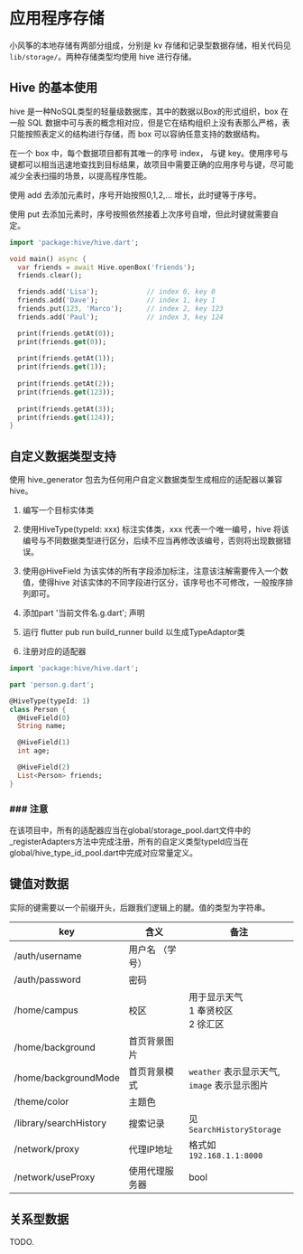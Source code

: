 # 应用程序存储

小风筝的本地存储有两部分组成，分别是 kv 存储和记录型数据存储，相关代码见 `lib/storage/`。两种存储类型均使用 hive 进行存储。

## Hive 的基本使用

hive 是一种NoSQL类型的轻量级数据库，其中的数据以Box的形式组织，box 在一般 SQL 数据中可与表的概念相对应，但是它在结构组织上没有表那么严格，表只能按照表定义的结构进行存储，而 box 可以容纳任意支持的数据结构。

在一个 box 中，每个数据项目都有其唯一的序号 index， 与键 key。使用序号与键都可以相当迅速地查找到目标结果，故项目中需要正确的应用序号与键，尽可能减少全表扫描的场景，以提高程序性能。

使用 add 去添加元素时，序号开始按照0,1,2,... 增长，此时键等于序号。

使用 put 去添加元素时，序号按照依然接着上次序号自增，但此时键就需要自定。

```dart
import 'package:hive/hive.dart';

void main() async {
  var friends = await Hive.openBox('friends');
  friends.clear();

  friends.add('Lisa');            // index 0, key 0
  friends.add('Dave');            // index 1, key 1
  friends.put(123, 'Marco');      // index 2, key 123
  friends.add('Paul');            // index 3, key 124

  print(friends.getAt(0));
  print(friends.get(0));
  
  print(friends.getAt(1));
  print(friends.get(1));
  
  print(friends.getAt(2));
  print(friends.get(123));
  
  print(friends.getAt(3));
  print(friends.get(124));
}
```

## 自定义数据类型支持

使用 hive_generator 包去为任何用户自定义数据类型生成相应的适配器以兼容 hive。

1. 编写一个目标实体类

2. 使用HiveType(typeId: xxx) 标注实体类，xxx 代表一个唯一编号，hive 将该编号与不同数据类型进行区分，后续不应当再修改该编号，否则将出现数据错误。

3. 使用@HiveField 为该实体的所有字段添加标注，注意该注解需要传入一个数值，使得hive 对该实体的不同字段进行区分，该序号也不可修改，一般按序排列即可。

4. 添加part '当前文件名.g.dart'; 声明

5. 运行 flutter pub run build_runner build 以生成TypeAdaptor类

6. 注册对应的适配器

```dart
import 'package:hive/hive.dart';

part 'person.g.dart';

@HiveType(typeId: 1)
class Person {
  @HiveField(0)
  String name;

  @HiveField(1)
  int age;

  @HiveField(2)
  List<Person> friends;
}

```

### ### 注意

在该项目中，所有的适配器应当在global/storage_pool.dart文件中的_registerAdapters方法中完成注册，所有的自定义类型typeId应当在global/hive_type_id_pool.dart中完成对应常量定义。

## 键值对数据

实际的键需要以一个前缀开头，后跟我们逻辑上的腱。值的类型为字符串。

| key                    | 含义       | 备注                                   |
| ---------------------- | -------- | ------------------------------------ |
| /auth/username         | 用户名 （学号） |                                      |
| /auth/password         | 密码       |                                      |
| /home/campus           | 校区       | 用于显示天气<br>1 奉贤校区<br>2 徐汇区            |
| /home/background       | 首页背景图片   |                                      |
| /home/backgroundMode   | 首页背景模式   | `weather` 表示显示天气, <br>`image` 表示显示图片 |
| /theme/color           | 主题色      |                                      |
| /library/searchHistory | 搜索记录     | 见 `SearchHistoryStorage`             |
| /network/proxy         | 代理IP地址   | 格式如 `192.168.1.1:8000`               |
| /network/useProxy      | 使用代理服务器  | bool                                 |

## 关系型数据

TODO.
